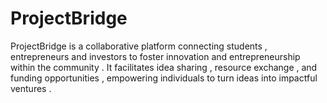 # ProjectBridge
ProjectBridge is a collaborative platform connecting students , entrepreneurs and investors to foster  innovation and entrepreneurship within the community . It facilitates idea sharing , resource exchange , and funding opportunities , empowering individuals to turn ideas into impactful ventures . 
